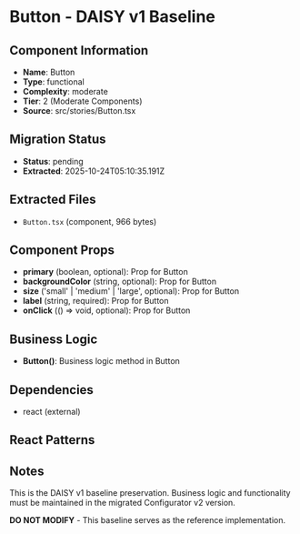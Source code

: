 # Button - DAISY v1 Baseline

## Component Information

- **Name**: Button
- **Type**: functional
- **Complexity**: moderate
- **Tier**: 2 (Moderate Components)
- **Source**: src/stories/Button.tsx

## Migration Status

- **Status**: pending
- **Extracted**: 2025-10-24T05:10:35.191Z

## Extracted Files

- `Button.tsx` (component, 966 bytes)

## Component Props

- **primary** (boolean, optional): Prop for Button
- **backgroundColor** (string, optional): Prop for Button
- **size** ('small' | 'medium' | 'large', optional): Prop for Button
- **label** (string, required): Prop for Button
- **onClick** (() => void, optional): Prop for Button

## Business Logic

- **Button()**: Business logic method in Button

## Dependencies

- react (external)

## React Patterns



## Notes

This is the DAISY v1 baseline preservation. Business logic and functionality
must be maintained in the migrated Configurator v2 version.

**DO NOT MODIFY** - This baseline serves as the reference implementation.
